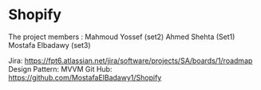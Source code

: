 # Shopify
The project members :
Mahmoud Yossef (set2)
Ahmed Shehta (Set1)
Mostafa Elbadawy (set3)

Jira: https://fpt6.atlassian.net/jira/software/projects/SA/boards/1/roadmap
Design Pattern: MVVM
Git Hub: https://github.com/MostafaElBadawy1/Shopify
